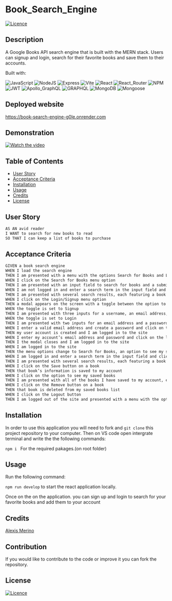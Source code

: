 # Book_Search_Engine
[![Licence](https://img.shields.io/github/license/Ileriayo/markdown-badges?style=for-the-badge)](./LICENSE)

  ## Description

 

  A Google Books API search engine that is built with the MERN stack. Users can signup and login, search for their favorite books and save them to their accounts.

  Built with:

 ![JavaScript](https://img.shields.io/badge/javascript-%23323330.svg?style=for-the-badge&logo=javascript&logoColor=%23F7DF1E)
 ![NodeJS](https://img.shields.io/badge/node.js-6DA55F?style=for-the-badge&logo=node.js&logoColor=white)
 ![Express](https://img.shields.io/badge/Express-000000.svg?style=for-the-badge&logo=Express&logoColor=white)
 ![Vite](https://img.shields.io/badge/Vite-646CFF.svg?style=for-the-badge&logo=Vite&logoColor=white)
 ![React](https://img.shields.io/badge/react-%2320232a.svg?style=for-the-badge&logo=react&logoColor=%2361DAFB)
 ![React_Router](https://img.shields.io/badge/React%20Router-CA4245.svg?style=for-the-badge&logo=React-Router&logoColor=white)
 ![NPM](https://img.shields.io/badge/NPM-%23CB3837.svg?style=for-the-badge&logo=npm&logoColor=white)
 ![JWT](https://img.shields.io/badge/JSON%20Web%20Tokens-000000.svg?style=for-the-badge&logo=JSON-Web-Tokens&logoColor=white)
 ![Apollo_GraphQL](https://img.shields.io/badge/Apollo%20GraphQL-311C87.svg?style=for-the-badge&logo=Apollo-GraphQL&logoColor=white)
 ![GRAPHQL](https://img.shields.io/badge/GraphQL-E10098.svg?style=for-the-badge&logo=GraphQL&logoColor=white)
 ![MongoDB](https://img.shields.io/badge/MongoDB-47A248.svg?style=for-the-badge&logo=MongoDB&logoColor=white)
 ![Mongoose](https://img.shields.io/badge/Mongoose-880000.svg?style=for-the-badge&logo=Mongoose&logoColor=white)
 

  ## Deployed website
    
 https://book-search-engine-g0le.onrender.com

 ## Demonstration
 
  [![Watch the video](https://img.youtube.com/vi/T3ldw-hNrwM/maxresdefault.jpg)](https://youtu.be/YT3ldw-hNrwM)
 
  ## Table of Contents
  - [User Story](#user-story)
  - [Acceptance Criteria](#acceptance-criteria)
  - [Installation](#installation)
  - [Usage](#usage)
  - [Credits](#credits)
  - [License](#license)

  ## User Story

```md
AS AN avid reader
I WANT to search for new books to read
SO THAT I can keep a list of books to purchase

```

## Acceptance Criteria

```md
GIVEN a book search engine
WHEN I load the search engine
THEN I am presented with a menu with the options Search for Books and Login/Signup and an input field to search for books and a submit button
WHEN I click on the Search for Books menu option
THEN I am presented with an input field to search for books and a submit button
WHEN I am not logged in and enter a search term in the input field and click the submit button
THEN I am presented with several search results, each featuring a book’s title, author, description, image, and a link to that book on the Google Books site
WHEN I click on the Login/Signup menu option
THEN a modal appears on the screen with a toggle between the option to log in or sign up
WHEN the toggle is set to Signup
THEN I am presented with three inputs for a username, an email address, and a password, and a signup button
WHEN the toggle is set to Login
THEN I am presented with two inputs for an email address and a password and login button
WHEN I enter a valid email address and create a password and click on the signup button
THEN my user account is created and I am logged in to the site
WHEN I enter my account’s email address and password and click on the login button
THEN I the modal closes and I am logged in to the site
WHEN I am logged in to the site
THEN the menu options change to Search for Books, an option to see my saved books, and Logout
WHEN I am logged in and enter a search term in the input field and click the submit button
THEN I am presented with several search results, each featuring a book’s title, author, description, image, and a link to that book on the Google Books site and a button to save a book to my account
WHEN I click on the Save button on a book
THEN that book’s information is saved to my account
WHEN I click on the option to see my saved books
THEN I am presented with all of the books I have saved to my account, each featuring the book’s title, author, description, image, and a link to that book on the Google Books site and a button to remove a book from my account
WHEN I click on the Remove button on a book
THEN that book is deleted from my saved books list
WHEN I click on the Logout button
THEN I am logged out of the site and presented with a menu with the options Search for Books and Login/Signup and an input field to search for books and a submit button  
```

## Installation

In order to use this application you will need to fork and `git clone` this project repository to your computer. Then on VS code open intergrate terminal and write the the following commands:

`npm i ` For the required pakages.(on root folder)


  
## Usage
Run the following command:

`npm run develop` to start the react application locally.

Once on the on the application. you can sign up and login to search for your favorite books and add them to your account

## Credits

[Alexis Merino](https://github.com/AlexM745) 
  

## Contribution
  
If you would like to contribute to the code or improve it you can fork the repository.
  
## License 
  
[![Licence](https://img.shields.io/github/license/Ileriayo/markdown-badges?style=for-the-badge)](./LICENSE)